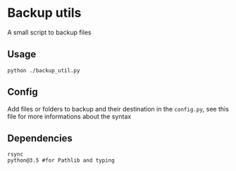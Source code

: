 # Backup utils

A small script to backup files

## Usage

```
python ./backup_util.py
```

## Config

Add files or folders to backup and their destination
in the `config.py`, see this file for more informations
about the syntax

## Dependencies

```
rsync
python@3.5 #for Pathlib and typing
```
